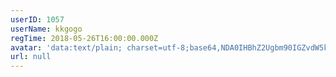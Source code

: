 ```yaml
---
userID: 1057
userName: kkgogo
regTime: 2018-05-26T16:00:00.000Z
avatar: 'data:text/plain; charset=utf-8;base64,NDA0IHBhZ2Ugbm90IGZvdW5kCg=='
url: null
---
```



